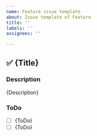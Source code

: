 ```yaml
---
name: Feature issue template
about: Issue template of Feature
title: ''
labels: ''
assignees: ''

---
```


## ✅ {Title}

### Description
{Description}


### ToDo
- [ ] {ToDo}
- [ ] {ToDo}
